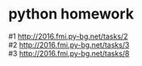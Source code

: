 # python homework

\#1 http://2016.fmi.py-bg.net/tasks/2 <br>
\#2 http://2016.fmi.py-bg.net/tasks/3 <br>
\#3 http://2016.fmi.py-bg.net/tasks/8 
